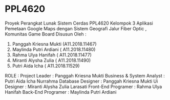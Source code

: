 # PPL4620

Proyek Perangkat Lunak Sistem Cerdas PPL4620 Kelompok 3
Aplikasi Pemetaan Google Maps dengan Sistem Geografi Jalur Fiber Optic , Komunitas Game Board 
Disusun Oleh :
1.	Panggah Kriesna Mukti (A11.2018.11467)
2.	Maylinda Putri Ardiani ( A11.2018.11480)
3.	Rahma Ulya Hanifah ( A11.2018.11477)
4.	Miranti Alysha Zulia ( A11.2018.11490)
5.	Putri Aida Icha ( A11.2018.11529) 

ROLE :
Project Leader			        : Panggah Kriesna Mukti
Business & System Analyst 	: Putri Aida Icha Nurrahma
Database Designer		        : Panggah Kriesna Mukti
Ui Designer			            : Miranti Alysha Zulia Larasati
Front-End Programer     		: Rahma Ulya Hanifah
Back-End Programer      		: Maylinda Putri Ardiani
